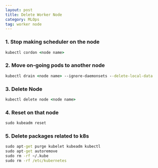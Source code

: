 ```yaml
---
layout: post
title: Delete Worker Node
category: MLOps
tag: worker node
---
```


### 1. Stop making scheduler on the node
```cmd
kubectl cordon <node name>
```

### 2. Move on-going pods to another node
```cmd
kubectl drain <node name> --ignore-daemonsets --delete-local-data
```

### 3. Delete Node
```cmd
kubectl delete node <node name>
```

### 4. Reset on that node
```cmd
sudo kubeadm reset
```

### 5. Delete packages related to k8s
```cmd
sudo apt-get purge kubelet kubeadm kubectl
sudo apt-get autoremove
sudo rm -rf ~/.kube
sudo rm -rf /etc/kubernetes
```